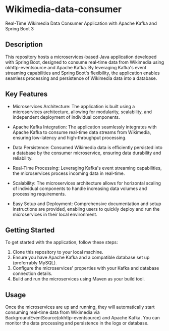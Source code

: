 # Wikimedia-data-consumer
Real-Time Wikimedia Data Consumer Application with Apache Kafka and Spring Boot 3

## Description
This repository hosts a microservices-based Java application developed with Spring Boot, designed to consume real-time data from Wikimedia using okhttp-eventsource and Apache Kafka. By leveraging Kafka's event streaming capabilities and Spring Boot's flexibility, the application enables seamless processing and persistence of Wikimedia data into a database.

## Key Features
* Microservices Architecture: The application is built using a microservices architecture, allowing for modularity, scalability, and independent deployment of individual components.

* Apache Kafka Integration: The application seamlessly integrates with Apache Kafka to consume real-time data streams from Wikimedia, ensuring low-latency and high-throughput processing.

* Data Persistence: Consumed Wikimedia data is efficiently persisted into a database by the consumer microservice, ensuring data durability and reliability.

* Real-Time Processing: Leveraging Kafka's event streaming capabilities, the microservices process incoming data in real-time.

* Scalability: The microservices architecture allows for horizontal scaling of individual components to handle increasing data volumes and processing requirements.

* Easy Setup and Deployment: Comprehensive documentation and setup instructions are provided, enabling users to quickly deploy and run the microservices in their local environment.

## Getting Started
To get started with the application, follow these steps:

1. Clone this repository to your local machine.
2. Ensure you have Apache Kafka and a compatible database set up (preferrably MySQL).
3. Configure the microservices' properties with your Kafka and database connection details.
4. Build and run the microservices using Maven as your build tool.

## Usage
Once the microservices are up and running, they will automatically start consuming real-time data from Wikimedia via BackgroundEventSource(okhttp-eventsource) and Apache Kafka. You can monitor the data processing and persistence in the logs or database.
